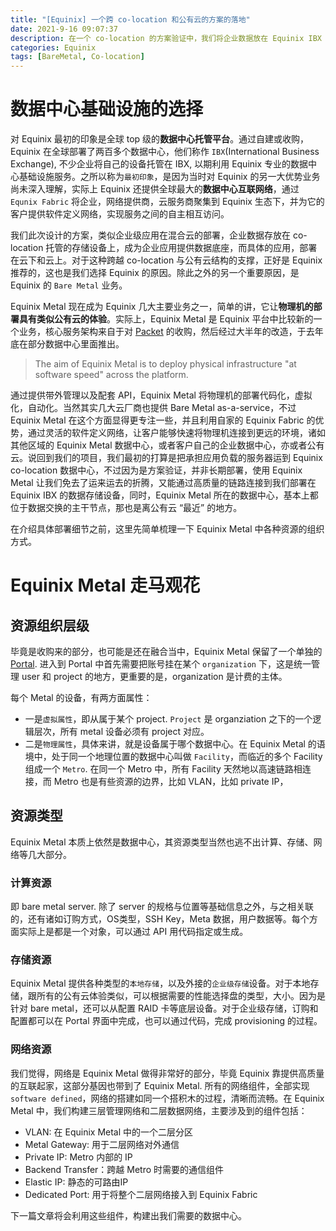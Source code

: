 ```yaml
---
title: "[Equinix] 一个跨 co-location 和公有云的方案的落地"
date: 2021-9-16 09:07:37
description: 在一个 co-location 的方案验证中，我们将企业数据放在 Equinix IBX 数据中心，而消费数据的应用，我们选择放在了更加灵活的 Equinix Metal 和公有云上。 整个方案涉及到 Equinix Metal 通过 Equinix Fabric 与 Equinix co-location 数据中心的交互，以及与公有云的交互。这里准备通过四篇文章，概括 Equinix 的 bare metal 以及相关服务的体验，并以此窥探 Equinix 在数据中心和云方向的定位。  
categories: Equinix
tags: [BareMetal, Co-location]
---
```


# 数据中心基础设施的选择

对 Equinix 最初的印象是全球 top 级的**数据中心托管平台**。通过自建或收购，Equinix 在全球部署了两百多个数据中心，他们称作 `IBX`(International Business Exchange), 不少企业将自己的设备托管在 IBX, 以期利用 Equinix 专业的数据中心基础设施服务。之所以称为`最初印象`，是因为当时对 Equinix 的另一大优势业务尚未深入理解，实际上 Equinix 还提供全球最大的**数据中心互联网络**，通过 `Equnix Fabric` 将企业，网络提供商，云服务商聚集到 Equinix 生态下，并为它的客户提供软件定义网络，实现服务之间的自主相互访问。

我们此次设计的方案，类似企业级应用在混合云的部署，企业数据存放在 co-location 托管的存储设备上，成为企业应用提供数据底座，而具体的应用，部署在云下和云上。对于这种跨越 co-location 与公有云结构的支撑，正好是 Equinix 推荐的，这也是我们选择 Equinix 的原因。除此之外的另一个重要原因，是 Equinix 的 `Bare Metal` 业务。

Equinix Metal 现在成为 Equinix 几大主要业务之一，简单的讲，它让**物理机的部署具有类似公有云的体验**。实际上，Equinix Metal 是 Equinix 平台中比较新的一个业务，核心服务架构来自于对 [Packet](https://www.zdnet.com/article/equinix-to-buy-bare-metal-cloud-provider-packet/) 的收购，然后经过大半年的改造，于去年底在部分数据中心里面推出。

> The aim of Equinix Metal is to deploy physical infrastructure "at software speed" across the platform.

通过提供带外管理以及配套 API，Equinix Metal 将物理机的部署代码化，虚拟化，自动化。当然其实几大云厂商也提供 Bare Metal as-a-service，不过 Equinix Metal 在这个方面显得更专注一些，并且利用自家的 Equinix Fabric 的优势，通过灵活的软件定义网络，让客户能够快速将物理机连接到更远的环境，诸如其他区域的 Equinix Metal 数据中心，或者客户自己的企业数据中心，亦或者公有云。说回到我们的项目，我们最初的打算是把承担应用负载的服务器运到 Equinix co-location 数据中心，不过因为是方案验证，并非长期部署，使用 Equinix Metal 让我们免去了运来运去的折腾，又能通过高质量的链路连接到我们部署在 Equinix IBX 的数据存储设备，同时，Equinix Metal 所在的数据中心，基本上都位于数据交换的主干节点，那也是离公有云 “最近” 的地方。

在介绍具体部署细节之前，这里先简单梳理一下 Equinix Metal 中各种资源的组织方式。

# Equinix Metal 走马观花

## 资源组织层级
毕竟是收购来的部分，也可能是还在融合当中，Equinix Metal 保留了一个单独的 [Portal](https://metal.equinix.com/). 进入到 Portal 中首先需要把账号挂在某个 `organization` 下，这是统一管理 user 和 project 的地方，更重要的是，organization 是计费的主体。

每个 Metal 的设备，有两方面属性：
- 一是`虚拟属性`，即从属于某个 project. `Project` 是 organziation 之下的一个逻辑层次，所有 metal 设备必须有 project 对应。
- 二是`物理属性`，具体来讲，就是设备属于哪个数据中心。在 Equinix Metal 的语境中，处于同一个地理位置的数据中心叫做 `Facility`，而临近的多个 Facility 组成一个 `Metro`. 在同一个 Metro 中，所有 Facility 天然地以高速链路相连接，而 Metro 也是有些资源的边界，比如 VLAN，比如 private IP，

## 资源类型
Equinix Metal 本质上依然是数据中心，其资源类型当然也逃不出计算、存储、网络等几大部分。

### 计算资源
即 bare metal server. 除了 server 的规格与位置等基础信息之外，与之相关联的，还有诸如订购方式，OS类型，SSH Key，Meta 数据，用户数据等。每个方面实际上是都是一个对象，可以通过 API 用代码指定或生成。

### 存储资源
Equinix Metal 提供各种类型的`本地存储`，以及外接的`企业级存储`设备。对于本地存储，跟所有的公有云体验类似，可以根据需要的性能选择盘的类型，大小。因为是针对 bare metal，还可以从配置 RAID 卡等底层设备。对于企业级存储，订购和配置都可以在 Portal 界面中完成，也可以通过代码，完成 provisioning 的过程。

### 网络资源
我们觉得，网络是 Equinix Metal 做得非常好的部分，毕竟 Equinix 靠提供高质量的互联起家，这部分基因也带到了 Equinix Metal. 所有的网络组件，全部实现 `software defined`，网络的搭建如同一个搭积木的过程，清晰而流畅。在 Equinix Metal 中，我们构建三层管理网络和二层数据网络，主要涉及到的组件包括：

- VLAN: 在 Equinix Metal 中的一个二层分区
- Metal Gateway: 用于二层网络对外通信
- Private IP: Metro 内部的 IP
- Backend Transfer：跨越 Metro 时需要的通信组件
- Elastic IP: 静态的可路由IP
- Dedicated Port: 用于将整个二层网络接入到 Equinix Fabric


下一篇文章将会利用这些组件，构建出我们需要的数据中心。
